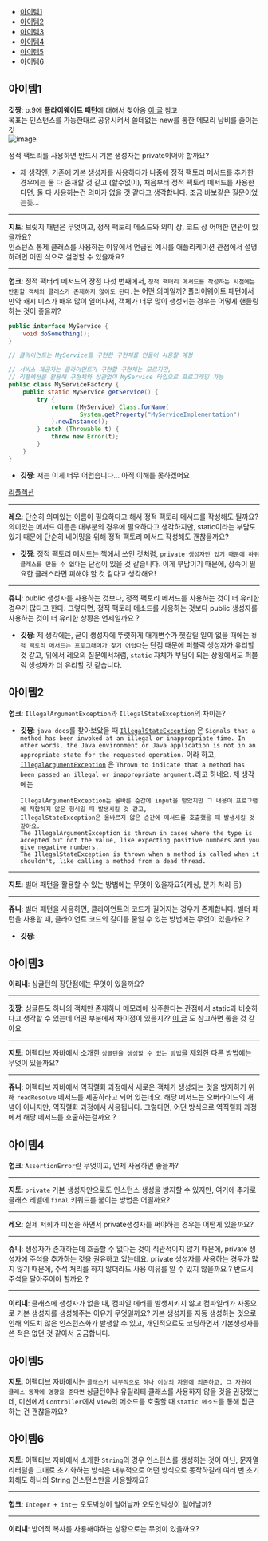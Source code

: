 - [아이템1](#아이템1)
- [아이템2](#아이템2)
- [아이템3](#아이템3)
- [아이템4](#아이템4)
- [아이템5](#아이템5)
- [아이템6](#아이템6)

## 아이템1

**깃짱**: p.9에 **플라이웨이트 패턴**에 대해서
찾아옴 [이 글](https://velog.io/@hoit_98/%EB%94%94%EC%9E%90%EC%9D%B8-%ED%8C%A8%ED%84%B4-Flyweight-%ED%8C%A8%ED%84%B4) 참고   
목표는 인스턴스를 가능한대로 공유시켜서 쓸데없는 new를 통한 메모리 낭비를 줄이는것   
![image](https://user-images.githubusercontent.com/107979804/217755606-2feacab2-c964-4ba7-90a5-f71e0a22d802.png)

정적 팩토리를 사용하면 반드시 기본 생성자는 private이어야 할까요?
- 제 생각엔, 기존에 기본 생성자를 사용하다가 나중에 정적 팩토리 메서드를 추가한 경우에는 둘 다 존재할 것 같고 (할수없이), 처음부터 정적 팩토리 메서드를 사용한다면, 둘 다 사용하는건 의미가 없을 것 같다고 생각합니다. 조금 바보같은 질문이었는듯...

---

**지토**: 브릿지 패턴은 무엇이고, 정적 팩토리 메소드와 의미 상, 코드 상 어떠한 연관이 있을까요?     
인스턴스 통제 클래스를 사용하는 이유에서 언급된 예시를 애플리케이션 관점에서 설명하려면 어떤 식으로 설명할 수 있을까요?

---

**헙크**: 정적 팩터리 메서드의 장점 다섯 번째에서, `정적 팩터리 메서드를 작성하는 시점에는 반환할 객체의 클래스가 존재하지 않아도 된다.`는 어떤 의미일까? 플라이웨이트 패턴에서 만약 캐시 미스가 매우 많이 일어나서, 객체가 너무 많이 생성되는 경우는 어떻게 핸들링하는 것이 좋을까?

```java
public interface MyService {
    void doSomething();
}

// 클라이언트는 MyService를 구현한 구현체를 만들어 사용할 예정

// 서비스 제공자는 클라이언트가 구현할 구현체는 모르지만, 
// 리플렉션을 활용해 구현체와 상관없이 MyService 타입으로 프로그래밍 가능
public class MyServiceFactory {
    public static MyService getService() {
        try {
            return (MyService) Class.forName(
                    System.getProperty("MyServiceImplementation")
            ).newInstance();
        } catch (Throwable t) {
            throw new Error(t);
        }
    }
}
```
- **깃짱**: 저는 이게 너무 어렵습니다... 아직 이해를 못하겠어요

[리플렉션](https://tecoble.techcourse.co.kr/post/2020-07-16-reflection-api/)

---

**레오**: 단순히 의미있는 이름이 필요하다고 해서 정적 팩토리 메서드를 작성해도 될까요? 의미있는 메서드 이름은 대부분의 경우에 필요하다고 생각하지만, static이라는 부담도 있기 때문에 단순히 네이밍을 위해 정적 팩토리 메서드 작성해도 괜찮을까요?
- **깃짱**: 정적 팩토리 메서드는 책에서 쓰인 것처럼, `private 생성자만 있기 때문에 하위 클래스를 만들 수 없다`는 단점이 있을 것 같습니다. 이게 부담이기 때문에, 상속이 필요한 클래스라면 피해야 할 것 같다고 생각해요!

---

**쥬니**: public 생성자를 사용하는 것보다, 정적 팩토리 메서드를 사용하는 것이 더 유리한 경우가 많다고 한다. 그렇다면, 정적 팩토리 메소드를 사용하는 것보다 public 생성자를 사용하는 것이 더 유리한 상황은 언제일까요 ?
- **깃짱**: 제 생각에는, 굳이 생성자에 뚜렷하게 매개변수가 헷갈릴 일이 없을 때에는 `정적 팩토리 메서드는 프로그래머가 찾기 어렵다`는 단점 때문에 퍼블릭 생성자가 유리할 것 같고, 위에서 레오의 질문에서처럼, `static` 자체가 부담이 되는 상황에서도 퍼블릭 생성자가 더 유리할 것 같습니다. 

## 아이템2

**헙크**: `IllegalArgumentException`과 `IllegalStateException`의 차이는?

- **깃짱**: `java docs`를 찾아보았을
  때 [`IllegalStateException`](https://docs.oracle.com/javase/8/docs/api/java/lang/IllegalStateException.html)
  은 `Signals that a method has been invoked at an illegal or inappropriate time. In other words, the Java environment or Java application is not in an appropriate state for the requested operation.`
  이라 하고, [`IllegalArgumentException`](https://docs.oracle.com/javase/8/docs/api/java/lang/IllegalArgumentException.html)
  은 `Thrown to indicate that a method has been passed an illegal or inappropriate argument.`라고 하네요. 제 생각에는
  ```
  IllegalArgumentException는 올바른 순간에 input을 받았지만 그 내용이 프로그램에 적합하지 않은 형식일 때 발생시킬 것 같고,
  IllegalStateException은 올바르지 않은 순간에 메서드를 호출했을 때 발생시킬 것 같아요.
  The IllegalArgumentException is thrown in cases where the type is accepted but not the value, like expecting positive numbers and you give negative numbers.
  The IllegalStateException is thrown when a method is called when it shouldn't, like calling a method from a dead thread.
  ```

---

**지토**: 빌더 패턴을 활용할 수 있는 방법에는 무엇이 있을까요?(캐싱, 분기 처리 등)

---

**쥬니**: 빌더 패턴을 사용하면, 클라이언트의 코드가 길어지는 경우가 존재합니다.
빌더 패턴을 사용할 때, 클라이언트 코드의 길이를 줄일 수 있는 방법에는 무엇이 있을까요 ?
- **깃짱**: 


## 아이템3

**이리내**: 싱글턴의 장단점에는 무엇이 있을까요?

---

**깃짱**: 싱글톤도 하나의 객체만 존재하나 메모리에 상주한다는 관점에서 static과 비슷하다고 생각할 수 있는데 어떤 부분에서 차이점이 있을지??
[이 글](https://junroot.github.io/programming/%EC%8B%B1%EA%B8%80%ED%84%B4-%ED%8C%A8%ED%84%B4%EA%B3%BC-%EC%8A%A4%ED%83%9C%ED%8B%B1-%ED%81%B4%EB%9E%98%EC%8A%A4%EC%9D%98-%EC%B0%A8%EC%9D%B4/)
도 참고하면 좋을 것 같아요

---

**지토**: 이펙티브 자바에서 소개한 `싱글턴을 생성할 수 있는 방법`을 제외한 다른 방법에는 무엇이 있을까요?

---

**쥬니**: 이펙티브 자바에서 역직렬화 과정에서 새로운 객체가 생성되는 것을 방지하기 위해 `readResolve` 메서드를 제공하라고 되어 있는데요.
해당 메서드는 오버라이드의 개념이 아니지만, 역직렬화 과정에서 사용됩니다.
그렇다면, 어떤 방식으로 역직렬화 과정에서 해당 메서드를 호출하는걸까요 ?

## 아이템4

**헙크**: `AssertionError`란 무엇이고, 언제 사용하면 좋을까?

---

**지토**: `private` 기본 생성자만으로도 인스턴스 생성을 방지할 수 있지만, 여기에 추가로 클래스 레벨에 `final` 키워드를 붙이는 방법은 어떨까요?

---

**레오**: 실제 저희가 미션을 하면서 private생성자를 써야하는 경우는 어떤게 있을까요?

---

**쥬니**: 생성자가 존재하는데 호출할 수 없다는 것이 직관적이지 않기 때문에, private 생성자에 주석을 추가하는 것을 권유하고 있는데요.
private 생성자를 사용하는 경우가 많지 않기 때문에, 주석 처리를 하지 않더라도 사용 이유를 알 수 있지 않을까요 ? 반드시 주석을 달아주어야 할까요 ?

---

**이리내**: 클래스에 생성자가 없을 때, 컴파일 에러를 발생시키지 않고 컴파일러가 자동으로 기본 생성자를 생성해주는 이유가 무엇일까요? 기본 생성자를 자동 생성하는 것으로 인해 의도치 않은 인스턴스화가 발생할 수 있고, 개인적으로도 코딩하면서 기본생성자를 쓴 적은 없던 것 같아서 궁금합니다.

## 아이템5

**지토**: 이펙티브 자바에서는 `클래스가 내부적으로 하나 이상의 자원에 의존하고, 그 자원이 클래스 동작에 영향을 준다면` 싱글턴이나 유틸리티 클래스를 사용하지 않을 것을 권장했는데,
미션에서 `Controller`에서 `View`의 메소드를 호출할 때 `static 메소드`를 통해 접근하는 건 괜찮을까요?


## 아이템6

**지토**: 이펙티브 자바에서 소개한 `String`의 경우 인스턴스를 생성하는 것이 아닌, 문자열 리터럴을 그대로 초기화하는 방식은 내부적으로 어떤 방식으로 동작하길래 여러 번 초기화해도 하나의 String
인스턴스만을 사용할까요?

---

**헙크**: `Integer + int`는 오토박싱이 일어날까 오토언박싱이 일어날까?  

---

**이리내**: 방어적 복사를 사용해야하는 상황으로는 무엇이 있을까요?
